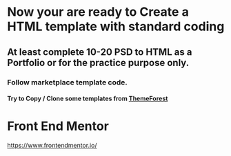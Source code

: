 # Now your are ready to Create a HTML template with standard coding

## At least complete 10-20 PSD to HTML as a Portfolio or for the practice purpose only.

### Follow marketplace template code.

#### Try to Copy / Clone some templates from [ThemeForest](https://themeforest.net/popular_item/by_category?category=site-templates)

# Front End Mentor
https://www.frontendmentor.io/


